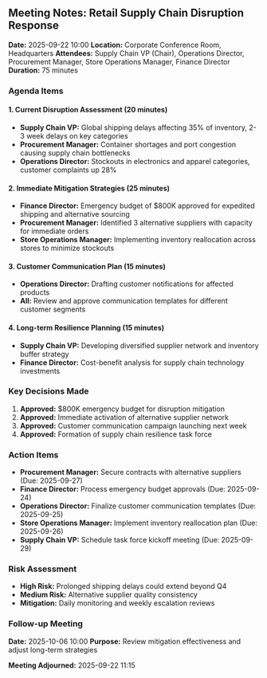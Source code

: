 ## Meeting Notes: Retail Supply Chain Disruption Response

**Date:** 2025-09-22 10:00
**Location:** Corporate Conference Room, Headquarters
**Attendees:** Supply Chain VP (Chair), Operations Director, Procurement Manager, Store Operations Manager, Finance Director
**Duration:** 75 minutes

### Agenda Items

#### 1. Current Disruption Assessment (20 minutes)
- **Supply Chain VP:** Global shipping delays affecting 35% of inventory, 2-3 week delays on key categories
- **Procurement Manager:** Container shortages and port congestion causing supply chain bottlenecks
- **Operations Director:** Stockouts in electronics and apparel categories, customer complaints up 28%

#### 2. Immediate Mitigation Strategies (25 minutes)
- **Finance Director:** Emergency budget of $800K approved for expedited shipping and alternative sourcing
- **Procurement Manager:** Identified 3 alternative suppliers with capacity for immediate orders
- **Store Operations Manager:** Implementing inventory reallocation across stores to minimize stockouts

#### 3. Customer Communication Plan (15 minutes)
- **Operations Director:** Drafting customer notifications for affected products
- **All:** Review and approve communication templates for different customer segments

#### 4. Long-term Resilience Planning (15 minutes)
- **Supply Chain VP:** Developing diversified supplier network and inventory buffer strategy
- **Finance Director:** Cost-benefit analysis for supply chain technology investments

### Key Decisions Made
1. **Approved:** $800K emergency budget for disruption mitigation
2. **Approved:** Immediate activation of alternative supplier network
3. **Approved:** Customer communication campaign launching next week
4. **Approved:** Formation of supply chain resilience task force

### Action Items
- **Procurement Manager:** Secure contracts with alternative suppliers (Due: 2025-09-27)
- **Finance Director:** Process emergency budget approvals (Due: 2025-09-24)
- **Operations Director:** Finalize customer communication templates (Due: 2025-09-25)
- **Store Operations Manager:** Implement inventory reallocation plan (Due: 2025-09-26)
- **Supply Chain VP:** Schedule task force kickoff meeting (Due: 2025-09-29)

### Risk Assessment
- **High Risk:** Prolonged shipping delays could extend beyond Q4
- **Medium Risk:** Alternative supplier quality consistency
- **Mitigation:** Daily monitoring and weekly escalation reviews

### Follow-up Meeting
**Date:** 2025-10-06 10:00
**Purpose:** Review mitigation effectiveness and adjust long-term strategies

**Meeting Adjourned:** 2025-09-22 11:15